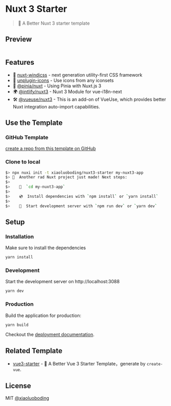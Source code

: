 # Nuxt 3 Starter

> 💚 A Better Nuxt 3 starter template

## Preview

<div>
  <a href="https://stackblitz.com/github/xiaoluoboding/nuxt3-starter" rel="nofollow" target="_blank"><img src="https://camo.githubusercontent.com/bf5c9492905b6d3b558552de2c848c7cce2e0a0f0ff922967115543de9441522/68747470733a2f2f646576656c6f7065722e737461636b626c69747a2e636f6d2f696d672f6f70656e5f696e5f737461636b626c69747a2e737667" alt="" data-canonical-src="https://developer.stackblitz.com/img/open_in_stackblitz.svg" style="max-width: 100%;"></a>
</div>

## Features

* 💨 [nuxt-windicss](https://windicss.org/integrations/nuxt.html) - next generation utility-first CSS framework
* 🤹 [unplugin-icons](https://github.com/antfu/unplugin-icons) - Use icons from any iconsets
* 🍍 [@pinia/nuxt](https://pinia.esm.dev/ssr/nuxt.html) - Using Pinia with Nuxt.js 3
* 🌍 [@intlify/nuxt3](https://github.com/intlify/nuxt3) - Nuxt 3 Module for vue-i18n-next
* 🛠️ [@vueuse/nuxt3](https://vueuse.org/nuxt/readme.html#vueuse-nuxt) - This is an add-on of VueUse, which provides better Nuxt integration auto-import capabilities.

## Use the Template

### GitHub Template

[create a repo from this template on GitHub](https://github.com/xiaoluoboding/nuxt3-starter/generate)

### Clone to local

```bash
$> npx nuxi init -t xiaoluoboding/nuxt3-starter my-nuxt3-app
$> 🎉  Another rad Nuxt project just made! Next steps:
$>
$>    📁  `cd my-nuxt3-app`
$>
$>    💿  Install dependencies with `npm install` or `yarn install`
$>
$>    🚀  Start development server with `npm run dev` or `yarn dev`
```

## Setup

### Installation

Make sure to install the dependencies

```bash
yarn install
```

### Development

Start the development server on http://localhost:3088

```bash
yarn dev
```

### Production

Build the application for production:

```bash
yarn build
```

Checkout the [deployment documentation](https://v3.nuxtjs.org/docs/deployment).

## Related Template

* [vue3-starter](https://github.com/xiaoluoboding/vue3-starter) - 🖖 A Better Vue 3 Starter Template，generate by `create-vue`.

## License

MIT [@xiaoluoboding](https://github.com/xiaoluoboding)
